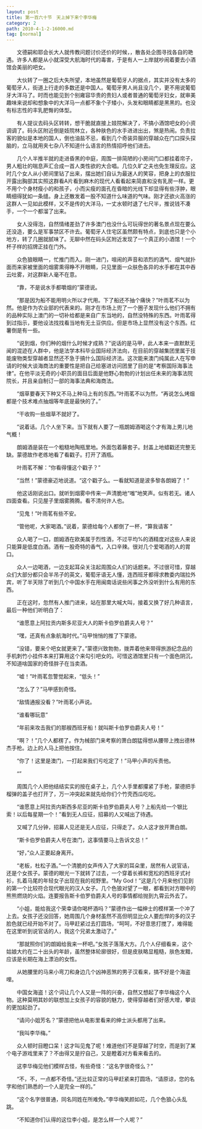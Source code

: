 ```yaml
---
layout: post
title: 第一百六十节　天上掉下来个李华梅
category: 2
path: 2010-4-1-2-16000.md
tag: [normal]
---
```


　　文德嗣和耶会长大人就传教问题讨价还价的时候，，散各处企图寻找各自的艳遇。许多人都是从小就深受大航海时代的毒害，于是有人一上岸就吵闹着要去小酒馆会美丽的吧女。

　　大伙转了一圈之后大失所望，本地虽然是葡萄牙人的据点，其实并没有太多的葡萄牙人，街道上行走的多数还是中国人。葡萄牙男人尚且没几个，更不用说葡萄牙大洋马了。时而也能见到个别雍容华贵的贵妇人或者普通的葡萄牙妇女，就审美趣味来说却和想象中的大洋马一点都不象个子矮小，头发和眼睛都是黑黑的。也没有标志性的丰乳肥臀的体型。

　　有人提议去码头区转转，想干脆就直接上妓院解决了，不搞小酒馆吧女的小资调调了。码头区附近倒是妓院林立，各种肤色的水手进进出出，煞是热闹。负责拉客的貌似是本地的国人，倒也油盐不忌，看到几个奇装异服的穿越众在门口探头探脑的，立马就用夹七杂八不知道什么语言的热情招呼他们进去。

　　几个人半推半就的走进昏黑的中庭，周围一排简陋的小房间门口都挂着帘子，男人粗壮的喘息声汇合成一首人类性欲的大合唱。几位久旷之夫也免生理反应。这时几个女人从小房间里钻了出来，摆出她们自认为最迷人的笑容，把身上的衣服拉开露出胸部其实照这群看A片看到麻木的现代人看看起来简直和没有乳房一样。更不用个个身材瘦小的和孩子，小而尖瘦的面孔在昏暗的光线下却显得有些浮肿，眼睛细得犹如一条缝。身上还散发着一股不知道什么味道的气味。刚才还欲火高涨的这群人一见如此模样，又不是传的大洋马，一丈水顿时退了七尺半，推说钱不凑手，一个一个都溜了出来。

　　女人没得泡，自然情绪差劲了许多澳门也没什么可玩得世的著名景点现在要么还没造，要么是军事禁区不许去。葡萄牙人住宅区虽然颇有特点，到底也只是个小地方，转了几圈就腻味了。无聊中然在码头区附近发现了一个真正的小酒馆！一个杯子样的招牌正挂在门外。

　　众色狼眼睛一，忙推门而入。刚一进门，喧闹的声音和浓烈的酒气、烟气就扑面而来家被里面的烟雾熏得睁不开眼睛，只见里面一众肤色各异的水手都在其中吞云吐雾，对这群新人毫不在意。

　　“靠，不是说水手都嚼烟的”蒙德说。

　　“那是因为船不能用明火所以才代用。下了船还不抽个痛快？”叶雨茗不以为然。他是作为农业部的代表来的。刚才在市场上兜了一个圈子发现什么他们不拥有的品种实际上澳门的一切补给都是来自广东当地的，自然没特殊的东西。叶雨茗得到过指示，要他设法找找看当地有无土豆供应。但是市场上显然没有这个东西。红薯倒是有一些。

　　“说到烟，你们种的烟什么时候才成熟？”说话的是马甲，此人本来一直默默无闻的混迹在人群中，他是法学本科毕业国际经济法向，在目前的穿越集团里属于技能废物类型穿越者显然还不急于搞什么国际经济法。这次能来澳门纯属此人在写申请的时候大谈海商法的重要性是把自己给塞进访问团里了目的是“考察国际海事法律”。在他平淡无奇的小职员的面目后面是他野心勃勃的计划出任未来的海事法院院长，并且亲自制订一部的海事法典和海商法。

　　“烟草要春天下种又不马上种马上有的东西。”叶雨茗不以为然，“再说怎么烤烟都是个技术难点抽烟等年底是最快的了。”

　　“干收购一些烟草不就好了。

　　”说着话。几个人坐下来。当下就有人要了一瓶朗姆酒喝这个才有海上男儿地气概！

　　朗姆酒是装在一个粗糙地陶瓶里地。外面包着藤套子。封盖上地蜡戳还完整无缺。蒙德故作老练地看了看戳子。打开了酒瓶。

　　叶雨茗不解：“你看得懂这个戳子？”

　　“当然！”蒙德豪迈地说道。“这个戳子么。一看就知道是波多黎各朗姆了！”

　　他这话刚说出口。就听到烟雾中传来一声清脆地“嗤”地笑声。似有若无。诸人四面查看。只见屋子里烟雾腾腾。看不清何许人也。

　　“见鬼！”叶雨茗有些不安。

　　“管他呢，大家喝酒。”说着，蒙德给每个人都倒了一杯，“算我请客”

　　众人喝了一口，朗姆酒在欧美属于烈性酒，不过平均%的酒精度对这些人来说只能算是低度白酒。酒有一股奇特的香气，入口辛辣。很对几个爱喝酒的人的胃口。

　　众人一边喝酒，一边支起耳朵关注起周围众人们的话题来。不过很可惜，穿越众们大部分都只会半吊子的英文，葡萄牙语无人懂，连西班牙都得求教委内瑞拉外宾，听了半天除了听到几个中国水手在用闽南话说些闲事之外没听到什么有用的东西。

　　正在这时，忽然有人推门进来，站在那里大喊大叫，接着又换了好几种语言，最后一种他们听明白了：

　　“谁愿意上阿拉贡内斯多尼亚大人的斯卡伯罗伯爵夫人号？”

　　“嘿，还真有点象航海时代。”马甲悄悄的推了下蒙德。

　　“没错，要来个吧女就更来了。”蒙德兴致勃勃，拨弄着他来带得旅游纪念品的手机刺竹小挂件本来打算用这个来勾引吧女的。可惜这酒馆里只有一个面色阴沉，不知道啥国家的奇怪胖子在当卖酒。

　　“嘘！”叶雨茗忽警觉起来，“低头！”

　　“怎么了？”马甲感到奇怪。

　　“敌情通报没看？”叶雨茗小声说。

　　“谁看哪玩意”

　　“年前来攻击我们的那艘西班牙船！就叫斯卡伯罗伯爵夫人号！”

　　“啊？！”几个人都楞了。作为械部门来考察的萧白朗猛得想从腰带上拽出德林杰手枪。边上的人马上把他按住。

　　“你了！这里是澳门，一打起来我们亏吃定了！”马甲小声的斥责他。

　　“”

　　周围几个人把他结结实实的按在桌子上，几个人手里都攥紧了手枪，蒙德把手榴弹的盖子也打开了，万一冲突起来就先给你们个竹壳西瓜吃吃。

　　“谁愿意上阿拉贡内斯西多尼亚的斯卡伯罗伯爵夫人号？上船先给一个银比索！以后每星期一个！”看到无人应征，招募的人又喊出了待遇。

　　又喊了几分钟，招募人见还是无人应征，只得走了。众人这才放开萧白朗。

　　“斯卡伯罗伯爵夫人号在澳门，这事情要马上告诉文总！”

　　“好，”众人正要起身离开。

　　“老板，杜松子酒。”一个清脆的女声传入了大家的耳朵里，居然有人说官话，还是个女孩子。蒙德的眼光一下就转了过去，一个穿着长裤和宽松的西班牙式衬衫，扎着马尾的年轻女子出现在我的视野里。“My God！”这是几个月来他们见到的第一个比较符合现代眼光的汉人女子。几个色狼对望了一眼，都看到对方眼中的熊熊燃烧的火焰。连要报告斯卡伯罗伯爵夫人号的事情都给抛到九霄云外去了。

　　“小姐，能给我这个荣幸请你喝杯酒吗？”蒙德作出一幅绅士的模样第一个冲了上去。女孩子还没回答，她周围几个身材虽然不高但明显比众人要彪悍的多的汉子脸色就已经开始不对了。马甲赶紧过去打圆场，“呵呵，不好意思打搅了，难得能在这里听到说官话的人，我这个兄弟太激动了。”

　　“那就照你们的朗姆给我来一杯吧。”女孩子落落大方。几个人仔细看来，这个姑娘大约在二十出头的年龄，虽然整体轮廓很好，但是皮肤略显粗糙，肤色发黯，应该是长期在海上漂泊的女性。

　　从她腰里的马来小弯刀和身边几个凶神恶煞的男子汉看来，搞不好是个海盗哩。

　　中国女海盗！这个词让几个人又是一阵的兴奋，自然又想起了李华梅这个人物。这种莫明其妙的联想加上女孩子的容貌的魅力，使得穿越者们好感大增，攀谈的更加起劲了。

　　“请问小姐芳名？”蒙德把他从电影里看来的绅士派头都用了出来。

　　“我叫李华梅。”

　　众人顿时目瞪口呆！这才叫见鬼了呢！难道他们不是穿越了时空，而是到了某个电子游戏里来了？不由得又是拧自己，又是瞪着对方看来看去的。

　　这李华梅见他们模样古怪，有些奇怪：“这名字很奇怪么？”

　　“不，不，一点都不奇怪。”还比较正常的马甲赶紧来打圆场，“请原谅，您的名字和他们熟悉的一个人是完全一样的。”

　　“这个名字很普通，同名同姓在所难免。”李华梅笑颜如花，几个色狼心头乱跳。

　　“不知道你们认得的这位李小姐，是怎么样一个人呢？”